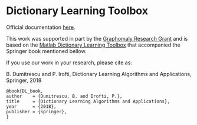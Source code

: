 # Dictionary Learning Toolbox

Official documentation [here](https://unibuc.gitlab.io/graphomaly/dictionary-learning/index.html).

This work was supported in part by the [Graphomaly Research Grant](http://graphomaly.upb.ro/)
and is based on the [Matlab Dictionary Learning Toolbox](https://gitlab.com/pirofti/dl-box)
that accompanied the Springer book mentioned bellow.

If you use our work in your research, please cite as:

B. Dumitrescu and P. Irofti, Dictionary Learning Algorithms and Applications, Springer, 2018
```
@book{DL_book,
author    = {Dumitrescu, B. and Irofti, P.},
title     = {Dictionary Learning Algorithms and Applications},
year      = {2018},
publisher = {Springer},
}
```

